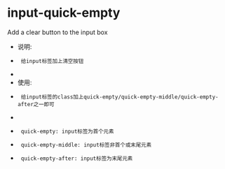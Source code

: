 # input-quick-empty
Add a clear button to the input box

 * 说明:
 *      给input标签加上清空按钮
 *
 * 使用:
 *      给input标签的class加上quick-empty/quick-empty-middle/quick-empty-after之一即可
 *
 *      quick-empty: input标签为首个元素
 *      quick-empty-middle: input标签非首个或末尾元素
 *      quick-empty-after: input标签为末尾元素
